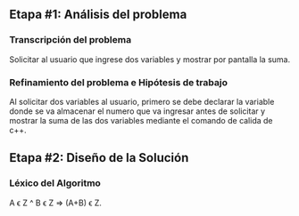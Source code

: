 ## Etapa #1: Análisis del problema

### Transcripción del problema
Solicitar al usuario que ingrese dos variables y mostrar por pantalla la suma.
### Refinamiento del problema e Hipótesis de trabajo
Al solicitar dos variables al usuario, primero se debe declarar la variable donde se va almacenar el numero que va ingresar antes de solicitar y mostrar la suma de las dos variables mediante el comando de calida de c++.

## Etapa #2: Diseño de la Solución
### Léxico del Algoritmo
 A ϵ Z ^ B ϵ Z => (A+B) ϵ Z.
